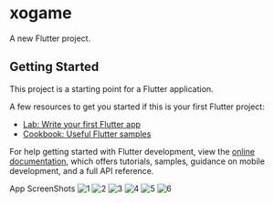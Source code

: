 # xogame

A new Flutter project.

## Getting Started

This project is a starting point for a Flutter application.

A few resources to get you started if this is your first Flutter project:

- [Lab: Write your first Flutter app](https://docs.flutter.dev/get-started/codelab)
- [Cookbook: Useful Flutter samples](https://docs.flutter.dev/cookbook)

For help getting started with Flutter development, view the
[online documentation](https://docs.flutter.dev/), which offers tutorials,
samples, guidance on mobile development, and a full API reference.

App ScreenShots
![1](https://github.com/Marawanemad/XO_Game/assets/88719313/0c393dfb-7694-49e8-88c3-f78dd73a16f7)
![2](https://github.com/Marawanemad/XO_Game/assets/88719313/6362f75f-98ff-43d4-9af6-fcce8f2be90e)
![3](https://github.com/Marawanemad/XO_Game/assets/88719313/520edbe0-3031-4e55-8f12-9da203231c28)
![4](https://github.com/Marawanemad/XO_Game/assets/88719313/399176e6-78ef-44fc-8d1e-5a361a921c42)
![5](https://github.com/Marawanemad/XO_Game/assets/88719313/927074c9-b0a5-4614-9f79-1b34d06dfdc8)
![6](https://github.com/Marawanemad/XO_Game/assets/88719313/344c7397-a009-425c-a7fa-9f573a3037a0)
